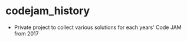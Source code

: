 # codejam_history

- Private project to collect various solutions for each years' Code JAM from 2017
